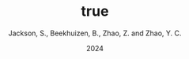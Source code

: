 ---
author: Jackson, S., Beekhuizen, B., Zhao, Z. and Zhao, Y. C.
date: 2024
title: {LLMs and Linguistic Competency: An Exploration of GPT-4 and a Non-Hegemonic English Variety}
category: journal
journal: Newhouse Impact Journal
pages: 8--9
---
